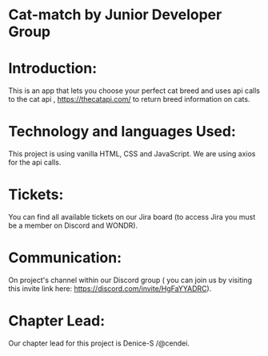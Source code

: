 # Cat-match by Junior Developer Group

# Introduction:
This is an app that lets you choose your perfect cat breed and uses api calls to the cat api , https://thecatapi.com/ to return breed information on cats.

# Technology and languages Used:
This project is using vanilla HTML, CSS and JavaScript. We are using axios for the api calls.

# Tickets:
You can find all available tickets on our Jira board (to access Jira you must be a member on Discord and WONDR).

# Communication:
On project's channel within our Discord group ( you can join us by visiting this invite link here: https://discord.com/invite/HgFaYYADRC).

# Chapter Lead:
Our chapter lead for this project is Denice-S /@cendei.
